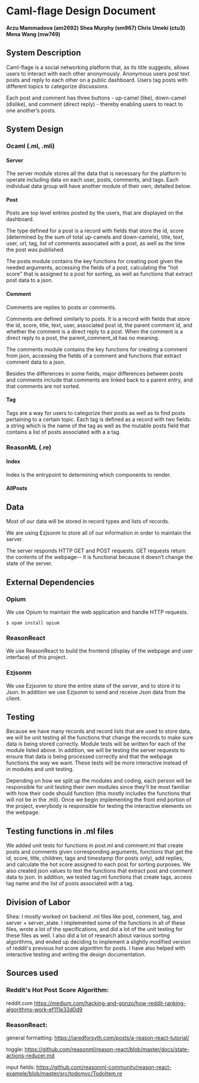 # Caml-flage Design Document
#### Arzu Mammadova (am2692)  Shea Murphy (sm967) Chris Umeki (ctu3) Mena Wang (mw749)


## System Description
Caml-flage is a social networking platform that, as its title suggests, allows users to interact with each other anonymously. Anonymous users post text posts and reply to each other on a public dashboard. Users tag posts with different topics to categorize discussions. 

Each post and comment has three buttons - up-camel (like), down-camel (dislike), and comment (direct reply) - thereby enabling users to react to one another’s posts. 

## System Design

### Ocaml (.ml, .mli)

#### Server
The server module stores all the data that is necessary for the platform to operate including data on each user, posts, comments, and tags. Each individual data group will have another module of their own, detailed below. 


#### Post
Posts are top level entries posted by the users, that are displayed on the dashboard.

The type defined for a post is a record with fields that store the id, score (determined by the sum of total up-camels and down-camels), title, text, user, url, tag, list of comments associated with a post, as well as the time the post was published. 

The posts module contains the key functions for creating post given the needed arguments, accessing the fields of a post, calculating the "hot score" that is assigned to a post for sorting, as well as functions that extract post data to a json.

#### Comment
Comments are replies to posts or comments. 

Comments are defined similarly to posts. It is a record with fields that store the id, score, title, text, user, associated post id, the parent comment id, and whether the comment is a direct reply to a post. When the comment is a direct reply to a post, the parent_comment_id has no meaning.

The comments module contains the key functions for creating a comment from json, accessing the fields of a comment and functions that extract comment data to a json.

Besides the differences in some fields, major differences between posts and comments include that comments are linked back to a parent entry, and that comments are not sorted.

#### Tag
Tags are a way for users to categorize their posts as well as to find posts pertaining to a certain topic. Each tag is defined as a record with two fields: a string which is the name of the tag as well as the mutable posts field that contains a list of posts associated with a a tag.

### ReasonML (.re)

#### Index
Index is the entrypoint to determining which components to render.

#### AllPosts
 

## Data

Most of our data will be stored in record types and lists of records.

We are using Ezjsonm to store all of our information in order to maintain the server. 

The server responds HTTP GET and POST requests. GET requests return the contents of the webpage-- it is functional because it doesn’t change the state of the server.

## External Dependencies

### Opium
We use Opium to maintain the web application and handle HTTP requests.

```
$ opam install opium
```

### ReasonReact
We use ReasonReact to build the frontend (display of the webpage and user interface) of this project.

### Ezjsonm
We use Ezjsonm to store the entire state of the server, and to store it to Json. In addition we use Ezjsonm to send and receive Json data from the client.

## Testing

Because we have many records and record lists that are used to store data, we will be unit testing all the functions that change the records to make sure data is being stored correctly. Module tests will be written for each of the module listed above. In addition, we will be testing the server requests to ensure that data is being processed correctly and that the webpage functions the way we want. These tests will be more interactive instead of in modules and unit testing. 

Depending on how we split up the modules and coding, each person will be responsible for unit testing their own modules since they’ll be most familiar with how their code should function (this mostly includes the functions that will not be in the .mli). Once we begin implementing the front end portion of the project, everybody is responsible for testing the interactive elements on the webpage. 

## Testing functions in .ml files 

We added unit tests for functions in post.ml and comment.ml that create posts and comments given corresponding arguments, functions that get the id, score, title, children, tags and timestamp (for posts only), add replies, and calculate the hot score assigned to each post for sorting purposes. We also created json values to test the functions that extract post and comment data to json. In addition, we tested tag.ml functions that create tags, access tag name and the list of posts associated with a tag. 



## Division of Labor

Shea: I mostly worked on backend .ml files like post, comment, tag, and server + server_state. I implemented some of the functions in all of these files, wrote a lot of the specifications, and did a lot of the unit testing for these files as well. I also did a lot of research about various sorting algorithms, and ended up deciding to implement a slightly modified version of reddit's previous hot score algorithm for posts. I have also helped with interactive testing and writing the design documentation. 


## Sources used

### Reddit's Hot Post Score Algorithm:
reddit.com
https://medium.com/hacking-and-gonzo/how-reddit-ranking-algorithms-work-ef111e33d0d9

### ReasonReact:
general formatting:
https://jaredforsyth.com/posts/a-reason-react-tutorial/

toggle:
https://github.com/reasonml/reason-react/blob/master/docs/state-actions-reducer.md

input fields: 
https://github.com/reasonml-community/reason-react-example/blob/master/src/todomvc/TodoItem.re



